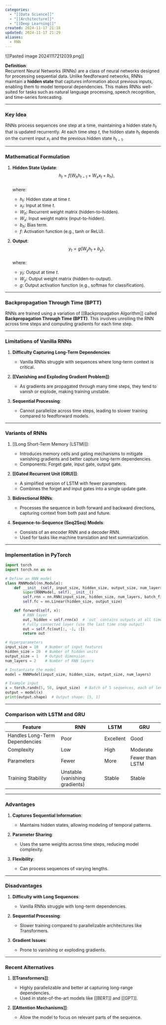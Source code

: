 ```yaml
---
categories:
  - "[[Data Science]]"
  - "[[Architecture]]"
  - "[[Deep Learning]]"
created: 2024-11-17 21:18
updated: 2024-11-17 21:29
aliases:
  - RNN
---
```

![[Pasted image 20241117212039.png]]

**Definition**:  
Recurrent Neural Networks (RNNs) are a class of neural networks designed for processing sequential data. Unlike feedforward networks, RNNs maintain a **hidden state** that captures information about previous inputs, enabling them to model temporal dependencies. This makes RNNs well-suited for tasks such as natural language processing, speech recognition, and time-series forecasting.  

---

### **Key Idea**  

RNNs process sequences one step at a time, maintaining a hidden state $h_t$ that is updated recurrently. At each time step $t$, the hidden state $h_t$ depends on the current input $x_t$ and the previous hidden state $h_{t-1}$.  

---

### **Mathematical Formulation**  

1. **Hidden State Update**:  
   $$h_t = f(W_h h_{t-1} + W_x x_t + b_h),$$  
   where:  
   - $h_t$: Hidden state at time $t$.  
   - $x_t$: Input at time $t$.  
   - $W_h$: Recurrent weight matrix (hidden-to-hidden).  
   - $W_x$: Input weight matrix (input-to-hidden).  
   - $b_h$: Bias term.  
   - $f$: Activation function (e.g., tanh or ReLU).  

2. **Output**:  
   $$y_t = g(W_y h_t + b_y),$$  
   where:  
   - $y_t$: Output at time $t$.  
   - $W_y$: Output weight matrix (hidden-to-output).  
   - $g$: Output activation function (e.g., softmax for classification).  

---

### **Backpropagation Through Time (BPTT)**  

RNNs are trained using a variation of [[Backpropagation Algorithm]] called **Backpropagation Through Time (BPTT)**. This involves unrolling the RNN across time steps and computing gradients for each time step.  

---

### **Limitations of Vanilla RNNs**

1. **Difficulty Capturing Long-Term Dependencies**:  
   - Vanilla RNNs struggle with sequences where long-term context is critical.  

2. **[[Vanishing and Exploding Gradient Problem]]**:  
   - As gradients are propagated through many time steps, they tend to vanish or explode, making training unstable.  

3. **Sequential Processing**:  
   - Cannot parallelize across time steps, leading to slower training compared to feedforward models.  

---

### **Variants of RNNs**

1. [[Long Short-Term Memory (LSTM)]]:  
   - Introduces memory cells and gating mechanisms to mitigate vanishing gradients and better capture long-term dependencies.  
   - Components: Forget gate, input gate, output gate.  

2. **[[Gated Recurrent Unit (GRU)]]**:  
   - A simplified version of LSTM with fewer parameters.  
   - Combines the forget and input gates into a single update gate.  

3. **Bidirectional RNNs**:  
   - Processes the sequence in both forward and backward directions, capturing context from both past and future.  

4. **Sequence-to-Sequence (Seq2Seq) Models**:  
   - Consists of an encoder RNN and a decoder RNN.  
   - Used for tasks like machine translation and text summarization.  

---

### **Implementation in PyTorch**

```python
import torch
import torch.nn as nn

# Define an RNN model
class RNNModel(nn.Module):
    def __init__(self, input_size, hidden_size, output_size, num_layers):
        super(RNNModel, self).__init__()
        self.rnn = nn.RNN(input_size, hidden_size, num_layers, batch_first=True)
        self.fc = nn.Linear(hidden_size, output_size)

    def forward(self, x):
        # RNN layer
        out, hidden = self.rnn(x)  # `out` contains outputs at all time steps
        # Fully connected layer (use the last time step output)
        out = self.fc(out[:, -1, :])
        return out

# Hyperparameters
input_size = 10   # Number of input features
hidden_size = 20  # Number of hidden units
output_size = 1   # Output dimension
num_layers = 2    # Number of RNN layers

# Instantiate the model
model = RNNModel(input_size, hidden_size, output_size, num_layers)

# Example input
x = torch.randn(5, 50, input_size)  # Batch of 5 sequences, each of length 50
output = model(x)
print(output.shape)  # Output shape: [5, 1]
```

---

### **Comparison with LSTM and GRU**

| Feature                        | RNN                            | LSTM      | GRU             |
| ------------------------------ | ------------------------------ | --------- | --------------- |
| Handles Long-Term Dependencies | Poor                           | Excellent | Good            |
| Complexity                     | Low                            | High      | Moderate        |
| Parameters                     | Fewer                          | More      | Fewer than LSTM |
| Training Stability             | Unstable (vanishing gradients) | Stable    | Stable          |

---

### **Advantages**

1. **Captures Sequential Information**:  
   - Maintains hidden states, allowing modeling of temporal patterns.  

2. **Parameter Sharing**:  
   - Uses the same weights across time steps, reducing model complexity.  

3. **Flexibility**:  
   - Can process sequences of varying lengths.  

---

### **Disadvantages**

1. **Difficulty with Long Sequences**:  
   - Vanilla RNNs struggle with long-term dependencies.  

2. **Sequential Processing**:  
   - Slower training compared to parallelizable architectures like Transformers.  

3. **Gradient Issues**:  
   - Prone to vanishing or exploding gradients.  

---

### **Recent Alternatives**

1. **[[Transformers]]**:  
   - Highly parallelizable and better at capturing long-range dependencies.  
   - Used in state-of-the-art models like [[BERT]] and [[GPT]].  

2. **[[Attention Mechanisms]]**:  
   - Allow the model to focus on relevant parts of the sequence.  
